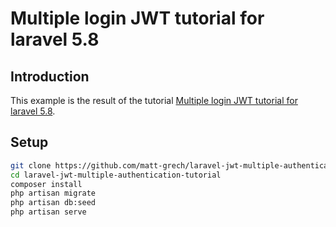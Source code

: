 # Multiple login JWT tutorial for laravel 5.8 #

## Introduction ##
This example is the result of the tutorial [Multiple login JWT tutorial for laravel 5.8](https://www.matt-grech.com/blog/multiple-login-jwt-tutorial-laravel-5-8/).

## Setup ##
```bash
git clone https://github.com/matt-grech/laravel-jwt-multiple-authentication-tutorial.git
cd laravel-jwt-multiple-authentication-tutorial
composer install
php artisan migrate
php artisan db:seed
php artisan serve
```
